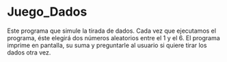 # Juego_Dados
Este programa que simule la tirada de dados.   Cada vez que ejecutamos el programa, éste elegirá dos números aleatorios entre el 1 y el 6. El programa imprime en pantalla, su suma y preguntarle al usuario si quiere tirar los dados otra vez.
